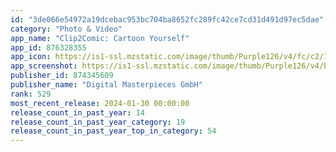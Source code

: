 ```yaml
---
id: "3de066e54972a19dcebac953bc704ba8652fc289fc42ce7cd31d491d97ec5dae"
category: "Photo & Video"
app_name: "Clip2Comic: Cartoon Yourself"
app_id: 876328355
app_icon: https://is1-ssl.mzstatic.com/image/thumb/Purple126/v4/fc/c2/11/fcc211a6-f261-d1c8-9690-690f3d5c06ef/AppIcon-0-0-1x_U007epad-0-0-0-85-220-0.png/1024x1024bb.png
app_screenshot: https://is1-ssl.mzstatic.com/image/thumb/Purple126/v4/be/9c/2e/be9c2e75-cfe4-950a-5544-d52f42855c30/ad98e347-3bc9-4412-9ed4-6a3452fc4c76_iPhone_8_Plus-01.Clip2Comic-Landscape.png/1242x2208bb.png
publisher_id: 874345609
publisher_name: "Digital Masterpieces GmbH"
rank: 529
most_recent_release: 2024-01-30 00:00:00
release_count_in_past_year: 14
release_count_in_past_year_category: 19
release_count_in_past_year_top_in_category: 54
---
```

